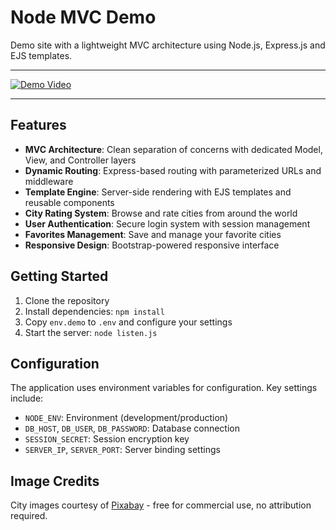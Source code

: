 # Node MVC Demo

Demo site with a lightweight MVC architecture using Node.js, Express.js and EJS templates.

---

[![Demo Video](public/img/demo.gif)](public/img/demo.gif)

---

## Features

- **MVC Architecture**: Clean separation of concerns with dedicated Model, View, and Controller layers
- **Dynamic Routing**: Express-based routing with parameterized URLs and middleware
- **Template Engine**: Server-side rendering with EJS templates and reusable components
- **City Rating System**: Browse and rate cities from around the world
- **User Authentication**: Secure login system with session management
- **Favorites Management**: Save and manage your favorite cities
- **Responsive Design**: Bootstrap-powered responsive interface

## Getting Started

1. Clone the repository
2. Install dependencies: `npm install`
3. Copy `env.demo` to `.env` and configure your settings
4. Start the server: `node listen.js`

## Configuration

The application uses environment variables for configuration. Key settings include:

- `NODE_ENV`: Environment (development/production)
- `DB_HOST`, `DB_USER`, `DB_PASSWORD`: Database connection
- `SESSION_SECRET`: Session encryption key
- `SERVER_IP`, `SERVER_PORT`: Server binding settings

## Image Credits

City images courtesy of [Pixabay](https://pixabay.com) - free for commercial use, no attribution required.